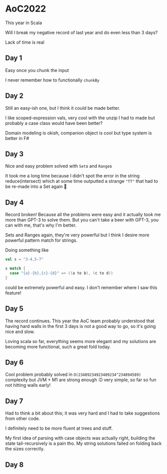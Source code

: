# AoC2022

This year in Scala

Will I break my negative record of last year and do even less than 3 days?

Lack of time is real

## Day 1

Easy once you chunk the input

I never remember how to functionally `chunkBy`

## Day 2

Still an easy-ish one, but I think it could be made better.

I like scoped-expression vals, very cool with the unzip I had to made
but probably a case class would have been better?

Domain modeling is okish, companion object is cool but type system
is better in F#

## Day 3

Nice and easy problem solved with `Set`s and `Range`s

It took me a long time because I didn't spot the error in the
string reduce(intersect) which at some time outputted a strange `"TT"`
that had to be re-made into a Set again 🫡

## Day 4

Record broken! Because all the problems were easy and it actually took
me more than GPT-3 to solve them. But you can't take a beer with GPT-3,
you can with me, that's why I'm better.

Sets and Ranges again, they're very powerful but I think I desire
more powerful pattern match for strings.

Doing something like

```scala
val s = "3-4,5-7"

s match {
  case "{a}-{b},{c}-{d}" => ((a to b), (c to d))
}
```

could be extremely powerful and easy. I don't remember where I saw this
feature!

## Day 5

The record continues. This year the AoC team probably understood that having
hard walls in the first 3 days is not a good way to go, so it's going nice and slow.

Loving scala so far, everything seems more elegant and my solutions are becoming
more functional, such a great fold today.

## Day 6

Cool problem probably solved in `O(23489234923489234^234894589)` complexity but JVM + M1
are strong enough :D very simple, so far so fun not hitting walls early!

## Day 7

Had to think a bit about this; it was very hard and I had to take suggestions from other
code.

I definitely need to be more fluent at trees and stuff.

My first idea of parsing with case objects was actually right, building
the state tail-recursively is a pain tho. My string solutions failed on folding
back the sizes correctly.

## Day 8


